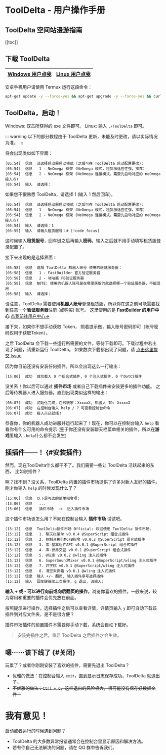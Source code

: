 # ToolDelta - 用户操作手册

## ToolDelta 空间站漫游指南

[[toc]]

## 下载 ToolDelta

| [Windows 用户点我](https://tdload.tblstudio.cn/github.com/ToolDelta/ToolDelta/releases/download/0.5.11/ToolDelta-windows.exe) | [Linux 用户点我](https://tdload.tblstudio.cn/github.com/ToolDelta/ToolDelta/releases/download/0.5.11/ToolDelta-linux) |
| -- | -- |

安卓手机用户请使用 Termux 运行这段命令：

```bash
apt-get update -y --force-yes && apt-get upgrade -y --force-yes && curl -sSL  https://tdload.tblstudio.cn/raw.githubusercontent.com/ToolDelta/ToolDelta/main/install.sh | bash
```

## ToolDelta，启动！

Windows: 双击所获得的 exe 文件即可。
Linux: 输入 `./ToolDelta` 即可。

::: warning
以下的部分教程由于 ToolDelta 更新，未能及时更改，请以实际情况为准。
:::


将会出现类似如下界面：
```
[05:54]  信息  请选择启动器启动模式 (之后可在 ToolDelta 启动配置更改):
[05:54]  信息   1 - NeOmega 框架 (NeOmega 模式，租赁服适应性强，推荐)
[05:54]  信息   2 - NeOmega 框架 (NeOmega 连接模式，需要先启动对应的 neOmega 接入点)
[05:54]  输入  请选择：
```
如果您不很熟悉 ToolDelta，请选择 1 (输入 1 然后回车)。

```
[05:54]  信息  请选择启动器启动模式 (之后可在 ToolDelta 启动配置更改):
[05:54]  信息   1 - NeOmega 框架 (NeOmega 模式，租赁服适应性强，推荐)
[05:54]  信息   2 - NeOmega 框架 (NeOmega 连接模式，需要先启动对应的 neOmega 接入点)
[05:54]  输入  请选择：1
[05:55]  输入  请输入租赁服号：# [!code focus]
```
这时候输入**租赁服号**，回车键之后再输入**密码**，输入之后就不用手动填写租赁服登录配置了。

接下来出现的是选择界面：
```
[05:58]  信息  选择 ToolDelta 机器人账号 使用的验证服务器：
[05:58]  信息   1 - FastBuilder 官方验证服务器
[05:58]  信息   2 - 咕咕酱 FB验证服务器
[05:58]  信息  NOTE: 使用的机器人账号是在哪里获取的就选择哪一个验证服务器，不能混用
[05:58]  输入  请选择：
```
请注意，ToolDelta 需要使用**机器人账号**登录租赁服，所以你在这之前可能需要找到任意一个**验证服务器**注册 (或购买) 账号。
这里使用的是 **FastBuilder 的用户中心** [点我前往用户中心→](https://user.fastbuilder.pro)

接下来，如果你不想手动获取 Token， 照着提示做，输入账号密码即可（账号密码仅用于获取Token）。

之后 ToolDelta 会下载一些运行所需要的文件，等待下载即可。下载过程中若出现了问题，请重新运行 ToolDelta。
如果数次下载都出现了问题，请 [点击这里提交 Issue](https://github.com/ToolDelta/ToolDelta/issues)

因为你目前还没有安装任何插件，所以会出现这么一行输出：
```
[15:06]  成功  成功载入 0 个组合式插件, 0 个注入式插件, 0 个DotCS插件
```

没关系！你以后可以通过 **插件市场** 或者自己下载插件来安装更多的插件功能。
之后等待机器人进入服务器，直到出现类似这样的输出：

```
[06:07]  成功  初始化完成，在线玩家：XxxxxX, 机器人 ID: XxxxxX
[06:07]  成功  在控制台输入 help / ? 可查看控制台命令
[06:07]  成功  接入点已就绪！
```
恭喜你，你的机器人成功进服并运行起来了！现在，你可以在控制台输入 `help` 看看你有什么可用的命令提示 (鉴于你还没有安装聊天栏菜单相关的插件，所以在**游戏**里输入 `.help`什么都不会发生)

## 插插件——！ {#安装插件}

然而，现在ToolDelta什么都干不了。我们需要一些让 ToolDelta 活跃起来的东西， 比如说插件？

啊？找不到？没关系，ToolDelta 内置的插件市场提供了许多对新人友好的插件。刚才你输入 `help` 的时候发现什么了？
```
[15:06]  信息  以下是可选的菜单指令项:
[15:06]  信息   ...
[15:06]  信息   插件市场  ->  进入插件市场
```
这个插件市场该怎么用？不妨在控制台输入 **插件市场** 试试吧。
```
[15:12]  信息  ToolDelta插件市场 Official: 欢迎使用 ToolDelta 插件市场.
[15:12]  信息   1. 聊天栏菜单 v0.0.4 @SuperScript 组合式插件
[15:12]  信息   2. 控制台执行MCFB指令 v0.0.2 @SuperScript 组合式插件
[15:12]  信息   3. 库-基本组件API v0.0.1 @SuperScript 组合式插件
[15:12]  信息   4. 库-世界交互 v0.0.1 @SuperScript 组合式插件
[15:12]  信息   5. @玩家 v0.0.2 @wling 注入式插件
[15:12]  信息   6. SuperSoundMixer v0.0.1 @SuperScript/wling 注入式插件
[15:12]  信息   7. 井字棋 v0.0.1 @SuperScript/wling 注入式插件
[15:12]  信息   8. 清空末影箱 v0.0.1 @wling 注入式插件
[15:12]  信息  输入 +/- 翻页, 输入插件序号选择插件
[15:12]  输入  回车键继续上次操作, q 退出, 请输入:
```
**输入 + 或 - 可以进行向前或向后翻页的操作**，浏览你喜欢的插件。一般来说，较为常用和重要的插件会优先放在前面。

按照提示进行操作，选择插件之后可以查看详情，详情页输入 `y` 即可自动下载该插件到对应文件夹，是不是很方便？


插件市场插件的前置插件不需要你手动下载，系统会自动下载好。

> 安装完插件之后，重启 ToolDelta 之后插件才会生效。

## 嗯······该下线了 {#关闭}

玩累了？或者你刚刚安装了喜欢的插件，需要先退出 ToolDelta？

- 优雅的做法：在控制台输入 `exit`，直到显示日志保存成功，ToolDelta 就退出了。
- ~~不优雅的做法：`Ctrl + C`，这样退出的风险极大，很可能没有保存好数据文件！~~

# 我有意见！

启动或者运行的时候遇到问题？
 - ToolDelta 的大多数异常报错通常会在控制台里显示原因和解决方法。
 - 若有你自己无法解决的问题，请在 QQ 群中告诉我们。
